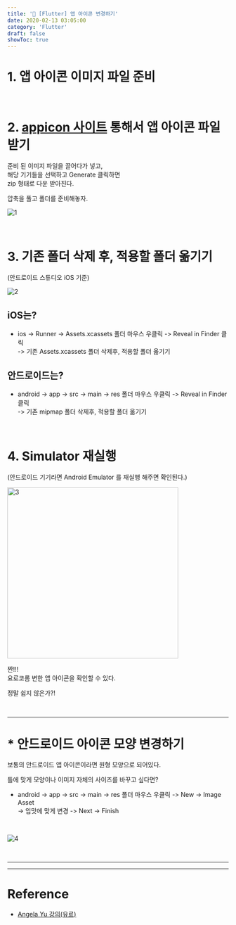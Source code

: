 ```yaml
---
title: '💎 [Flutter] 앱 아이콘 변경하기'
date: 2020-02-13 03:05:00
category: 'Flutter'
draft: false 
showToc: true
---
```



# 1. 앱 아이콘 이미지 파일 준비

<br/>

# 2. [appicon 사이트](https://appicon.co/) 통해서 앱 아이콘 파일 받기

준비 된 이미지 파일을 끌어다가 넣고,  
해당 기기들을 선택하고 Generate 클릭하면  
zip 형태로 다운 받아진다.  

압축을 풀고 폴더를 준비해놓자.

![1](https://user-images.githubusercontent.com/55340876/74589033-2449c000-5045-11ea-81a0-0d5fe7a75101.gif)


  
<br/>

# 3. 기존 폴더 삭제 후, 적용할 폴더 옮기기

(안드로이드 스튜디오 iOS 기준)

![2](https://user-images.githubusercontent.com/55340876/74589035-2ad83780-5045-11ea-926b-d214bb20299d.gif)



## **iOS는?**

- ios -> Runner -> Assets.xcassets 폴더 마우스 우클릭 -> Reveal in Finder 클릭      
-> 기존 Assets.xcassets 폴더 삭제후, 적용할 폴더 옮기기

## **안드로이드는?**
  
- android -> app -> src -> main -> res 폴더 마우스 우클릭 -> Reveal in Finder 클릭    
-> 기존 mipmap 폴더 삭제후, 적용할 폴더 옮기기


<br/>

# 4. Simulator 재실행

(안드로이드 기기라면 Android Emulator 를 재실행 해주면 확인된다.)

<img width="389" alt="3" src="https://user-images.githubusercontent.com/55340876/74589038-2f045500-5045-11ea-8232-7556adf8859d.png">



<br/>

짠!!!   
요로코롬 변한 앱 아이콘을 확인할 수 있다.

정말 쉽지 않은가?! 

<br/>

---

# * 안드로이드 아이콘 모양 변경하기

보통의 안드로이드 앱 아이콘이라면 원형 모양으로 되어있다.  

틀에 맞게 모양이나 이미지 자체의 사이즈를 바꾸고 싶다면?

- android -> app -> src -> main -> res 폴더 마우스 우클릭 ->  New -> Image Asset   
  -> 입맛에 맞게 변경 -> Next -> Finish

<br/>

![4](https://user-images.githubusercontent.com/55340876/74589039-30358200-5045-11ea-80a1-5e33428ca0e2.gif)



<br/>


---
---

# Reference  
- [Angela Yu 강의(유료)](https://www.udemy.com/course/flutter-bootcamp-with-dart/)

